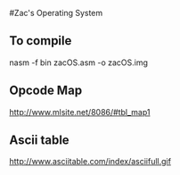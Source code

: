 #Zac's Operating System

## To compile
nasm -f bin zacOS.asm -o zacOS.img

## Opcode Map
http://www.mlsite.net/8086/#tbl_map1

## Ascii table
http://www.asciitable.com/index/asciifull.gif
